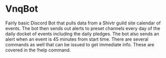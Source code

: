 # VnqBot

Fairly basic Discord Bot that pulls data from a Shivtr guild site calendar of events. 
The bot then sends out alerts to preset channels every day of the daily docket of events including the daily pledges.
The bot also sends an alert when an event is 45 minutes from start time.
There are several commands as well that can be issued to get immediate info. These are covered in the !help command.
